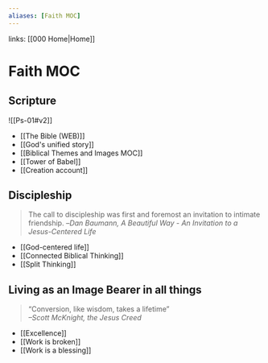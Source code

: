 ```yaml
---
aliases: [Faith MOC]
---
```

links: [[000 Home|Home]]
# Faith MOC
## Scripture
![[Ps-01#v2]]
* [[The Bible (WEB)]]
* [[God's unified story]]
* [[Biblical Themes and Images MOC]]
* [[Tower of Babel]]
* [[Creation account]]

## Discipleship
>The call to discipleship was first and foremost an invitation to intimate friendship.
> –*Dan Baumann, A Beautiful Way - An Invitation to a Jesus-Centered Life*

* [[God-centered life]]
* [[Connected Biblical Thinking]]
* [[Split Thinking]]

## Living as an Image Bearer in all things
> “Conversion, like wisdom, takes a lifetime”  
_–Scott McKnight, the Jesus Creed_
* [[Excellence]]
* [[Work is broken]]
* [[Work is a blessing]]
